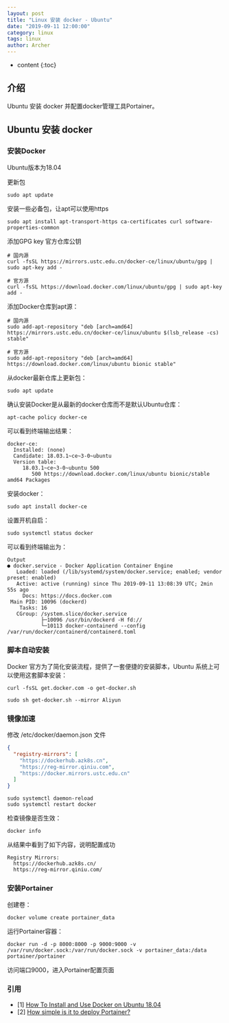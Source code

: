 ```yaml
---
layout: post
title: "Linux 安装 docker - Ubuntu"
date: "2019-09-11 12:00:00"
category: linux
tags: linux
author: Archer
---
```

* content
{:toc}

## 介绍

Ubuntu 安装 docker 并配置docker管理工具Portainer。




## Ubuntu 安装 docker

### 安装Docker

Ubuntu版本为18.04

更新包

```shell
sudo apt update
```

安装一些必备包，让apt可以使用https

```shell
sudo apt install apt-transport-https ca-certificates curl software-properties-common
```

添加GPG key 官方仓库公钥

```shell
# 国内源
curl -fsSL https://mirrors.ustc.edu.cn/docker-ce/linux/ubuntu/gpg | sudo apt-key add -

# 官方源
curl -fsSL https://download.docker.com/linux/ubuntu/gpg | sudo apt-key add -
```

添加Docker仓库到apt源：

```shell
# 国内源
sudo add-apt-repository "deb [arch=amd64] https://mirrors.ustc.edu.cn/docker-ce/linux/ubuntu $(lsb_release -cs) stable"

# 官方源
sudo add-apt-repository "deb [arch=amd64] https://download.docker.com/linux/ubuntu bionic stable"
```

从docker最新仓库上更新包：

```shell
sudo apt update
```

确认安装Docker是从最新的docker仓库而不是默认Ubuntu仓库：

```shell
apt-cache policy docker-ce
```

可以看到终端输出结果：

```text
docker-ce:
  Installed: (none)
  Candidate: 18.03.1~ce~3-0~ubuntu
  Version table:
     18.03.1~ce~3-0~ubuntu 500
        500 https://download.docker.com/linux/ubuntu bionic/stable amd64 Packages
```

安装docker：

```shell
sudo apt install docker-ce
```

设置开机自启：

```shell
sudo systemctl status docker
```

可以看到终端输出为：

```text
Output
● docker.service - Docker Application Container Engine
   Loaded: loaded (/lib/systemd/system/docker.service; enabled; vendor preset: enabled)
   Active: active (running) since Thu 2019-09-11 13:08:39 UTC; 2min 55s ago
     Docs: https://docs.docker.com
 Main PID: 10096 (dockerd)
    Tasks: 16
   CGroup: /system.slice/docker.service
           ├─10096 /usr/bin/dockerd -H fd://
           └─10113 docker-containerd --config /var/run/docker/containerd/containerd.toml
```

### 脚本自动安装

Docker 官方为了简化安装流程，提供了一套便捷的安装脚本，Ubuntu 系统上可以使用这套脚本安装：

```shell
curl -fsSL get.docker.com -o get-docker.sh

sudo sh get-docker.sh --mirror Aliyun
```

### 镜像加速

修改 /etc/docker/daemon.json 文件

```json
{
  "registry-mirrors": [
    "https://dockerhub.azk8s.cn",
    "https://reg-mirror.qiniu.com",
    "https://docker.mirrors.ustc.edu.cn"
  ]
}
```

```shell
sudo systemctl daemon-reload
sudo systemctl restart docker
```

检查镜像是否生效：

```shell
docker info
```

从结果中看到了如下内容，说明配置成功

```text
Registry Mirrors:
  https://dockerhub.azk8s.cn/
  https://reg-mirror.qiniu.com/
```

### 安装Portainer

创建卷：

```shell
docker volume create portainer_data
```

运行Portainer容器：

```shell
docker run -d -p 8000:8000 -p 9000:9000 -v /var/run/docker.sock:/var/run/docker.sock -v portainer_data:/data portainer/portainer
```

访问端口9000，进入Portainer配置页面

### 引用

- [1] [How To Install and Use Docker on Ubuntu 18.04](https://www.digitalocean.com/community/tutorials/how-to-install-and-use-docker-on-ubuntu-18-04)
- [2] [How simple is it to deploy Portainer?](https://www.portainer.io/installation/)
